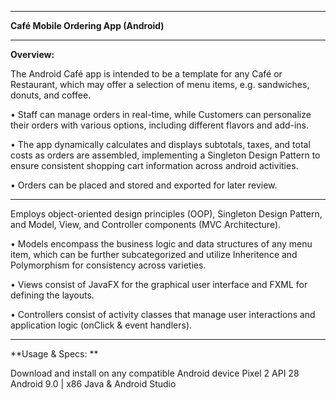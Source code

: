 ________________________________________________________________________________________________________________

**Café Mobile Ordering App (Android)**
________________________________________________________________________________________________________________

**Overview:**

The Android Café app is intended to be a template for any Café or Restaurant, which may offer a selection of menu items, e.g. sandwiches, donuts, and coffee. 

• Staff can manage orders in real-time, while Customers can personalize their orders with various options, including different flavors and add-ins. 

• The app dynamically calculates and displays subtotals, taxes, and total costs as orders are assembled, implementing a Singleton Design Pattern to ensure consistent shopping cart information across android activities.

• Orders can be placed and stored and exported for later review.

________________________________________________________________________________________________________________

Employs object-oriented design principles (OOP), Singleton Design Pattern, and Model, View, and Controller components (MVC Architecture). 

• Models encompass the business logic and data structures of any menu item, which can be further subcategorized and utilize Inheritence and Polymorphism for consistency across varieties. 

• Views consist of JavaFX for the graphical user interface and FXML for defining the layouts.

• Controllers consist of activity classes that manage user interactions and application logic (onClick & event handlers).
________________________________________________________________________________________________________________

**Usage & Specs: **

Download and install on any compatible Android device
Pixel 2 API 28
Android 9.0 | x86
Java & Android Studio
